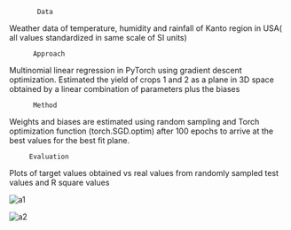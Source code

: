            Data

Weather data of temperature, humidity and rainfall of Kanto region in USA( all values standardized in same scale of SI units)

          Approach

Multinomial linear regression in PyTorch using gradient descent optimization. Estimated the yield of crops 1 and 2 as a plane in 3D space obtained by a linear combination of parameters plus the biases

          Method

Weights and biases are estimated using random sampling and Torch optimization function (torch.SGD.optim) after 100 epochs to arrive at the best values for the best fit plane.

         Evaluation

Plots of target values obtained vs real values from randomly sampled test values and R square values 



![a1](https://user-images.githubusercontent.com/79574776/126943840-53f163bb-7968-4aab-a243-6dc6bee9c4d8.png)


![a2](https://user-images.githubusercontent.com/79574776/126943854-ce72b52a-378c-460d-a341-14e72be7e78c.png)
